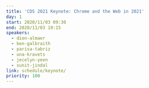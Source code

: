 ```yaml
---
title: 'CDS 2021 Keynote: Chrome and the Web in 2021'
day: 1
start: 2020/11/03 09:30
end: 2020/11/03 10:15
speakers:
  - dion-almaer
  - ben-galbraith
  - parisa-tabriz
  - una-kravets
  - jecelyn-yeen
  - sunit-jindal
link: schedule/keynote/
priority: 100
---
```

